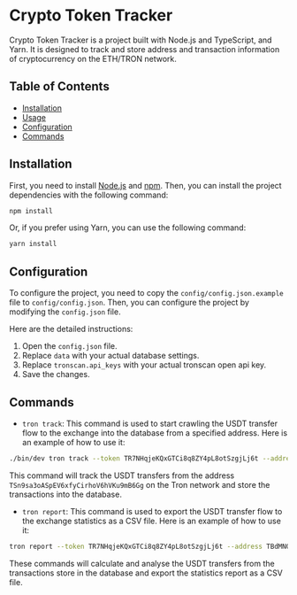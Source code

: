 # Crypto Token Tracker

Crypto Token Tracker is a project built with Node.js and TypeScript, and Yarn. It is designed to track and store address and transaction information of cryptocurrency on the ETH/TRON network.

## Table of Contents
* [Installation](#installation)
* [Usage](#usage)
* [Configuration](#configuration)
* [Commands](#commands)


## Installation

First, you need to install [Node.js](https://nodejs.org/) and [npm](https://www.npmjs.com/). Then, you can install the project dependencies with the following command:

```bash
npm install
```

Or, if you prefer using Yarn, you can use the following command:

```bash
yarn install
```

## Configuration

To configure the project, you need to copy the `config/config.json.example` file to `config/config.json`. Then, you can configure the project by modifying the `config.json` file.

Here are the detailed instructions:

1. Open the `config.json` file.
2. Replace `data` with your actual database settings.
3. Replace `tronscan.api_keys` with your actual tronscan open api key.
4. Save the changes.

## Commands

- `tron track`: This command is used to start crawling the USDT transfer flow to the exchange into the database from a specified address. Here is an example of how to use it:

```bash
./bin/dev tron track --token TR7NHqjeKQxGTCi8q8ZY4pL8otSzgjLj6t --address TSn9sa3oASpEV6xfyCirhoV6hVKu9mB6Gg
```
This command will track the USDT transfers from the address `TSn9sa3oASpEV6xfyCirhoV6hVKu9mB6Gg` on the Tron network and store the transactions into the database.

- `tron report`: This command is used to export the USDT transfer flow to the exchange statistics as a CSV file. Here is an example of how to use it:

```bash
tron report --token TR7NHqjeKQxGTCi8q8ZY4pL8otSzgjLj6t --address TBdMNQ3CLEBY2Qtcu8seu4N12tPogyq3xG
```
These commands will calculate and analyse the USDT transfers from the transactions store in the database and export the statistics report as a CSV file.
